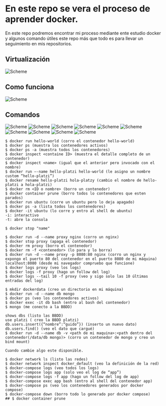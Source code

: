 # En este repo se vera el proceso de aprender docker.


En este repo podremos encontrar mi proceso mediante ente estudio docker y algunos comando útiles este repo más que todo es para llevar un seguimiento en mis repositorios.

## Virtualización

![Scheme](img/docker-vs-virtual-machines.png)

## Como funciona

![Scheme](img/DockerEngine.png)

## Comandos

![Scheme](img/imagencoman.jpg)
![Scheme](img/comandos.jpg)
![Scheme](img/comandos2.jpg)
![Scheme](img/comandos3.jpg)
![Scheme](img/comandos4.jpg)
![Scheme](img/comandos5.jpg)
![Scheme](img/comandos6.jpg)
![Scheme](img/comandos7.jpg)
![Scheme](img/comandos8.jpg)
![Scheme](img/comandos9.png)
```docker
$ docker run hello-world (corro el contenedor hello-world)
$ docker ps (muestra los contenedores activos)
$ docker ps -a (muestra todos los contenedores)
$ docker inspect <containe ID> (muestra el detalle completo de un contenedor)
$ docker inspect <name> (igual que el anterior pero invocado con el nombre)
$ docker run –-name hello-platzi hello-world (le asigno un nombre custom “hello-platzi”)
$ docker rename hello-platzi hola-platzy (cambio el nombre de hello-platzi a hola-platzi)
$ docker rm <ID o nombre> (borro un contenedor)
$ docker container prune (borro todos lo contenedores que esten parados)
$ docker run ubuntu (corre un ubuntu pero lo deja apagado)
$ docker ps -a (lista todos los contenedores)
$ docker -it ubuntu (lo corre y entro al shell de ubuntu)
-i: interactivo
-t: abre la consola

$ docker stop "name"

$ docker run -d --name proxy nginx (corro un nginx)
$ docker stop proxy (apaga el contenedor)
$ docker rm proxy (borro el contenedor)
$ docker rm -f <contenedor> (lo para y lo borra)
$ docker run -d --name proxy -p 8080:80 nginx (corro un nginx y expongo el puerto 80 del contenedor en el puerto 8080 de mi máquina)
localhost:8080 (desde mi navegador compruebo que funcione)
$ docker logs proxy (veo los logs)
$ docker logs -f proxy (hago un follow del log)
$ docker logs --tail 10 -f proxy (veo y sigo solo las 10 últimas entradas del log)

$ mkdir dockerdata (creo un directorio en mi máquina)
$ docker run -d --name db mongo
$ docker ps (veo los contenedores activos)
$ docker exec -it db bash (entro al bash del contenedor)
$ mongo (me conecto a la BBDD)

shows dbs (listo las BBDD)
use platzi ( creo la BBDD platzi)
db.users.insert({“nombre”:“guido”}) (inserto un nuevo dato)
db.users.find() (veo el dato que cargué)
$ docker run -d --name db -v <path de mi maquina>:<path dentro del contenedor(/data/db mongo)> (corro un contenedor de mongo y creo un bind mount)

Cuando cambie algo este disponible.

$ docker network ls (listo las redes)
$ docker network inspect docker_default (veo la definición de la red)
$ docker-compose logs (veo todos los logs)
$ docker-compose logs app (solo veo el log de “app”)
$ docker-compose logs -f app (hago un follow del log de app)
$ docker-compose exec app bash (entro al shell del contenedor app)
$ docker-compose ps (veo los contenedores generados por docker compose)
$ docker-compose down (borro todo lo generado por docker compose)
## $ docker container prune

```

